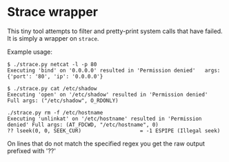 # Strace wrapper

This tiny tool attempts to filter and pretty-print system calls that have failed. It is simply a wrapper on `strace`.

Example usage:

```
$ ./strace.py netcat -l -p 80
Executing 'bind' on '0.0.0.0' resulted in 'Permission denied'   args: {'port': '80', 'ip': '0.0.0.0'}
```

```
$ ./strace.py cat /etc/shadow
Executing 'open' on '/etc/shadow' resulted in 'Permission denied'       Full args: ("/etc/shadow", O_RDONLY)
```

```
./strace.py rm -f /etc/hostname 
Executing 'unlinkat' on '/etc/hostname' resulted in 'Permission denied' Full args: (AT_FDCWD, "/etc/hostname", 0)
?? lseek(0, 0, SEEK_CUR)                   = -1 ESPIPE (Illegal seek)
```

On lines that do not match the specified regex you get the raw output prefixed with '??'
